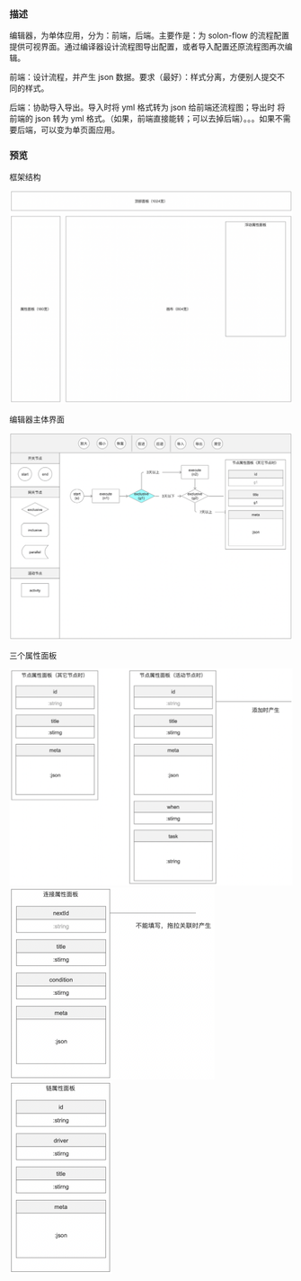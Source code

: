 
### 描述

编辑器，为单体应用，分为：前端，后端。主要作是：为 solon-flow 的流程配置提供可视界面。通过编译器设计流程图导出配置，或者导入配置还原流程图再次编辑。

前端：设计流程，并产生 json 数据。要求（最好）：样式分离，方便别人提交不同的样式。

后端：协助导入导出。导入时将 yml 格式转为 json 给前端还流程图；导出时 将前端的 json 转为 yml 格式。（如果，前端直接能转；可以去掉后端）。。。如果不需要后端，可以变为单页面应用。

### 预览

框架结构

<img src="page1.png" width="828">

编辑器主体界面

<img src="page2.png" width="828">

三个属性面板

<img src="page2_a.png" width="560">
<br />
<img src="page2_b.png" width="365">
<br />
<img src="page2_c.png" width="182">